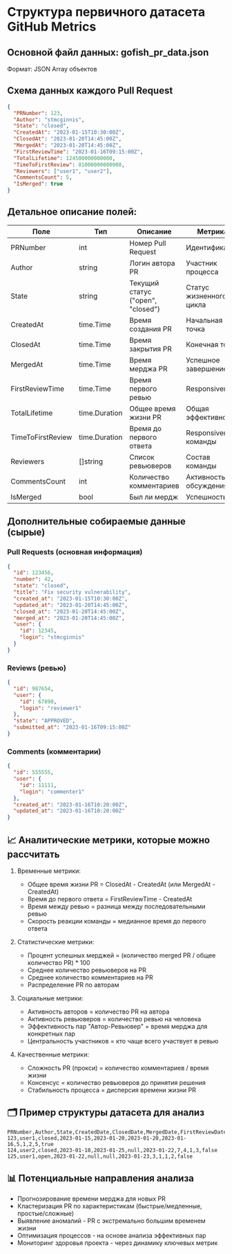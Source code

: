 # Структура первичного датасета GitHub Metrics

## Основной файл данных: gofish_pr_data.json

Формат: JSON Array объектов

## Схема данных каждого Pull Request

```json
{
  "PRNumber": 123,
  "Author": "stmcginnis",
  "State": "closed",
  "CreatedAt": "2023-01-15T10:30:00Z",
  "ClosedAt": "2023-01-20T14:45:00Z",
  "MergedAt": "2023-01-20T14:45:00Z",
  "FirstReviewTime": "2023-01-16T09:15:00Z",
  "TotalLifetime": 124500000000000,
  "TimeToFirstReview": 81000000000000,
  "Reviewers": ["user1", "user2"],
  "CommentsCount": 5,
  "IsMerged": true
}
```

## Детальное описание полей:

| Поле |	Тип	|Описание	|Метрика|
|-|------|--|---|
|PRNumber|	int|	Номер Pull Request|	Идентификатор|
|Author	|string	|Логин автора PR|	Участник процесса|
|State	|string	|Текущий статус ("open", "closed")	|Статус жизненного цикла|
|CreatedAt|	time.Time|	Время создания PR	|Начальная точка|
|ClosedAt	|time.Time|	Время закрытия PR|	Конечная точка|
|MergedAt|	time.Time	|Время мерджа PR	|Успешное завершение|
|FirstReviewTime|	time.Time|	Время первого ревью	|Responsiveness|
|TotalLifetime|	time.Duration|	Общее время жизни PR	|Общая эффективность|
|TimeToFirstReview|	time.Duration|	Время до первого ответа	|Responsiveness команды|
|Reviewers	|[]string|	Список ревьюверов	|Состав команды|
|CommentsCount|	int	|Количество комментариев	|Активность обсуждения|
|IsMerged|	bool|	Был ли мердж	|Успешность PR|

## Дополнительные собираемые данные (сырые)

### Pull Requests (основная информация)

```json
{
  "id": 123456,
  "number": 42,
  "state": "closed",
  "title": "Fix security vulnerability",
  "created_at": "2023-01-15T10:30:00Z",
  "updated_at": "2023-01-20T14:45:00Z",
  "closed_at": "2023-01-20T14:45:00Z",
  "merged_at": "2023-01-20T14:45:00Z",
  "user": {
    "id": 12345,
    "login": "stmcginnis"
  }
}
```

### Reviews (ревью)

```json
{
  "id": 987654,
  "user": {
    "id": 67890,
    "login": "reviewer1"
  },
  "state": "APPROVED",
  "submitted_at": "2023-01-16T09:15:00Z"
}
```

### Comments (комментарии)

```json
{
  "id": 555555,
  "user": {
    "id": 11111,
    "login": "commenter1"
  },
  "created_at": "2023-01-16T10:20:00Z",
  "updated_at": "2023-01-16T10:20:00Z"
}
```

## 📈 Аналитические метрики, которые можно рассчитать

1. Временные метрики:
   - Общее время жизни PR = ClosedAt - CreatedAt (или MergedAt - CreatedAt)
   - Время до первого ответа = FirstReviewTime - CreatedAt
   - Время между ревью = разница между последовательными ревью
   - Скорость реакции команды = медианное время до первого ответа

2. Статистические метрики:
   - Процент успешных мерджей = (количество merged PR / общее количество PR) * 100
   - Среднее количество ревьюверов на PR
   - Среднее количество комментариев на PR
   - Распределение PR по авторам

3. Социальные метрики:
   - Активность авторов = количество PR на автора
   - Активность ревьюверов = количество ревью на человека
   - Эффективность пар "Автор-Ревьювер" = время мерджа для конкретных пар
   - Центральность участников = кто чаще всего участвует в ревью

4. Качественные метрики:
   - Сложность PR (прокси) = количество комментариев / время жизни
   - Консенсус = количество ревьюверов до принятия решения
   - Стабильность процесса = дисперсия времени жизни PR

## 🗂️ Пример структуры датасета для анализ

```csv
PRNumber,Author,State,CreatedDate,ClosedDate,MergedDate,FirstReviewDate,TotalDays,ReviewDays,ReviewersCount,CommentsCount,IsMerged
123,user1,closed,2023-01-15,2023-01-20,2023-01-20,2023-01-16,5,1,2,5,true
124,user2,closed,2023-01-18,2023-01-25,null,2023-01-22,7,4,1,3,false
125,user1,open,2023-01-22,null,null,2023-01-23,3,1,1,2,false
```

## 📊 Потенциальные направления анализа

- Прогнозирование времени мерджа для новых PR
- Кластеризация PR по характеристикам (быстрые/медленные, простые/сложные)
- Выявление аномалий - PR с экстремально большим временем жизни
- Оптимизация процессов - на основе анализа эффективных пар
- Мониторинг здоровья проекта - через динамику ключевых метрик
